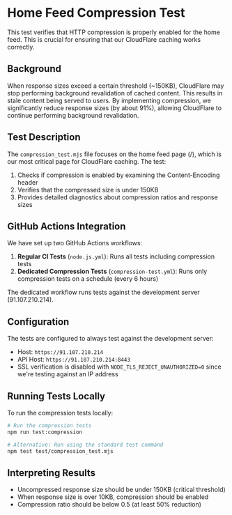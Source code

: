 # Home Feed Compression Test

This test verifies that HTTP compression is properly enabled for the home feed. This is crucial for ensuring that our CloudFlare caching works correctly.

## Background

When response sizes exceed a certain threshold (~150KB), CloudFlare may stop performing background revalidation of cached content. This results in stale content being served to users. By implementing compression, we significantly reduce response sizes (by about 91%), allowing CloudFlare to continue performing background revalidation.

## Test Description

The `compression_test.mjs` file focuses on the home feed page (/), which is our most critical page for CloudFlare caching. The test:

1. Checks if compression is enabled by examining the Content-Encoding header
2. Verifies that the compressed size is under 150KB
3. Provides detailed diagnostics about compression ratios and response sizes

## GitHub Actions Integration

We have set up two GitHub Actions workflows:

1. **Regular CI Tests** (`node.js.yml`): Runs all tests including compression tests
2. **Dedicated Compression Tests** (`compression-test.yml`): Runs only compression tests on a schedule (every 6 hours)

The dedicated workflow runs tests against the development server (91.107.210.214).

## Configuration

The tests are configured to always test against the development server:

- Host: `https://91.107.210.214`
- API Host: `https://91.107.210.214:8443`
- SSL verification is disabled with `NODE_TLS_REJECT_UNAUTHORIZED=0` since we're testing against an IP address

## Running Tests Locally

To run the compression tests locally:

```bash
# Run the compression tests
npm run test:compression

# Alternative: Run using the standard test command
npm test test/compression_test.mjs
```

## Interpreting Results

- Uncompressed response size should be under 150KB (critical threshold)
- When response size is over 10KB, compression should be enabled
- Compression ratio should be below 0.5 (at least 50% reduction)